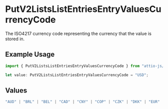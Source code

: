 # PutV2ListsListEntriesEntryValuesCurrencyCode

The ISO4217 currency code representing the currency that the value is stored in.

## Example Usage

```typescript
import { PutV2ListsListEntriesEntryValuesCurrencyCode } from "attio-js/models/operations";

let value: PutV2ListsListEntriesEntryValuesCurrencyCode = "USD";
```

## Values

```typescript
"AUD" | "BRL" | "BEL" | "CAD" | "CNY" | "COP" | "CZK" | "DKK" | "EUR" | "HKD" | "ISK" | "INR" | "ILS" | "JPY" | "KRW" | "MYR" | "MXN" | "NTD" | "NZD" | "NGN" | "NOK" | "XPF" | "PEN" | "PHP" | "PLN" | "GBP" | "SAR" | "SGD" | "ZAR" | "SEK" | "CHF" | "AED" | "USD"
```